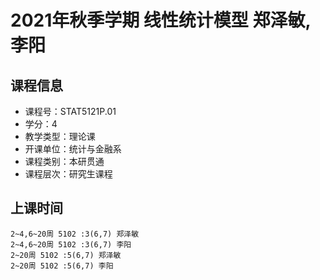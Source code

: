 # 2021年秋季学期 线性统计模型 郑泽敏, 李阳






## 课程信息

- 课程号：STAT5121P.01
- 学分：4
- 教学类型：理论课
- 开课单位：统计与金融系
- 课程类别：本研贯通
- 课程层次：研究生课程

## 上课时间

```
2~4,6~20周 5102 :3(6,7) 郑泽敏
2~4,6~20周 5102 :3(6,7) 李阳
2~20周 5102 :5(6,7) 郑泽敏
2~20周 5102 :5(6,7) 李阳
```

